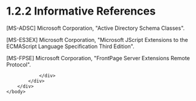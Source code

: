 <html dir="LTR" xmlns:mshelp="http://msdn.microsoft.com/mshelp" xmlns:ddue="http://ddue.schemas.microsoft.com/authoring/2003/5" xmlns:xlink="http://www.w3.org/1999/xlink" xmlns:tool="http://www.microsoft.com/tooltip">
    <head>
        <meta http-equiv="Content-Type" content="text/html; CHARSET=utf-8"></meta>
        <meta name="save" content="history"></meta>
        <title>1.2.2 Informative References</title>
        <xml>
            <mshelp:toctitle title="1.2.2 Informative References"></mshelp:toctitle>
            <mshelp:rltitle title="[MS-CANARYBLOCK]: Informative References"></mshelp:rltitle>
            <mshelp:keyword index="A" term="124e1272-701f-4310-ac46-c62d4a7fbdc9"></mshelp:keyword>
            <mshelp:attr name="DCSext.ContentType" value="open specification"></mshelp:attr>
            <mshelp:attr name="AssetID" value="124e1272-701f-4310-ac46-c62d4a7fbdc9"></mshelp:attr>
            <mshelp:attr name="TopicType" value="kbRef"></mshelp:attr>
            <mshelp:attr name="DCSext.Title" value="[MS-CANARYBLOCK]: Informative References" />
        </xml>
    </head>
    <body>
        <div id="header">
            <h1 class="heading">1.2.2 Informative References</h1>
        </div>
        <div id="mainSection">
            <div id="mainBody">
                <div id="allHistory" class="saveHistory"></div>
                <div id="sectionSection0" class="section" name="collapseableSection">
                    

<p>[MS-ADSC] Microsoft
Corporation, &quot;<mshelp:link keywords="9abb5e97-123d-4da9-9557-b353ab79b830" tabindex="0">Active
Directory Schema Classes</mshelp:link>&quot;.</p>

<p>[MS-ES3EX] Microsoft
Corporation, &quot;<mshelp:link keywords="a51500aa-4fc5-43e2-a79f-2beac751f53a" tabindex="0">Microsoft
JScript Extensions to the ECMAScript Language Specification Third Edition</mshelp:link>&quot;.</p>

<p>[MS-FPSE] Microsoft
Corporation, &quot;<mshelp:link keywords="1bbae50a-7de9-45ea-830d-4e9caf8dfccd" tabindex="0">FrontPage
Server Extensions Remote Protocol</mshelp:link>&quot;.</p>


                </div>
            </div>
        </div>
    </body>
</html>